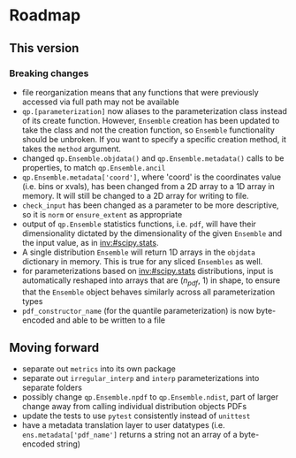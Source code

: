 # Roadmap

## This version

### Breaking changes

- file reorganization means that any functions that were previously accessed via full path may not be available
- `qp.[parameterization]` now aliases to the parameterization class instead of its create function. However, `Ensemble` creation has been updated to take the class and not the creation function, so `Ensemble` functionality should be unbroken. If you want to specify a specific creation method, it takes the `method` argument.
- changed `qp.Ensemble.objdata()` and `qp.Ensemble.metadata()` calls to be properties, to match `qp.Ensemble.ancil`
- `qp.Ensemble.metadata['coord']`, where 'coord' is the coordinates value (i.e. bins or xvals), has been changed from a 2D array to a 1D array in memory. It will still be changed to a 2D array for writing to file.
- `check_input` has been changed as a parameter to be more descriptive, so it is `norm` or `ensure_extent` as appropriate
- output of `qp.Ensemble` statistics functions, i.e. `pdf`, will have their dimensionality dictated by the dimensionality of the given `Ensemble` and the input value, as in <inv:#scipy.stats>.
- A single distribution `Ensemble` will return 1D arrays in the `objdata` dictionary in memory. This is true for any sliced `Ensembles` as well.
- for parameterizations based on <inv:#scipy.stats> distributions, input is automatically reshaped into arrays that are ($n_{pdf}$, 1) in shape, to ensure that the `Ensemble` object behaves similarly across all parameterization types
- `pdf_constructor_name` (for the quantile parameterization) is now byte-encoded and able to be written to a file

## Moving forward

- separate out `metrics` into its own package
- separate out `irregular_interp` and `interp` parameterizations into separate folders
- possibly change `qp.Ensemble.npdf` to `qp.Ensemble.ndist`, part of larger change away from calling individual distribution objects PDFs
- update the tests to use `pytest` consistently instead of `unittest`
- have a metadata translation layer to user datatypes (i.e. `ens.metadata['pdf_name']` returns a string not an array of a byte-encoded string)
